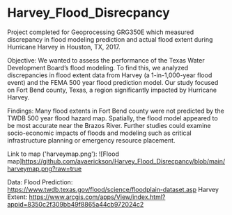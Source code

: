 # Harvey_Flood_Disrecpancy
Project completed for Geoprocessing GRG350E which measured discrepancy in flood modeling prediction and actual flood extent during Hurricane Harvey in Houston, TX, 2017.

Objective: 
We wanted to assess the performance of the Texas Water Development Board’s flood modeling. To find this, we analyzed discrepancies in  flood extent data from Harvey (a 1-in-1,000-year flood event) and the FEMA 500 year flood prediction model. Our study focused on Fort Bend county, Texas, a region significantly impacted by Hurricane Harvey. 

Findings:
Many flood extents in Fort Bend county were not predicted by the TWDB 500 year flood hazard map. Spatially, the flood model appeared to be most accurate near the Brazos River. Further studies could examine socio-economic impacts of floods and modeling such as critical infrastructure planning or emergency resource placement. 

Link to map ('harveymap.png'): 
![Flood map]https://github.com/avaerickson/Harvey_Flood_Disrecpancy/blob/main/harveymap.png?raw=true

Data:
Flood Prediction: https://www.twdb.texas.gov/flood/science/floodplain-dataset.asp
Harvey Extent: https://www.arcgis.com/apps/View/index.html?appid=8350c2f309bb49f8865a44cb972024c2 
